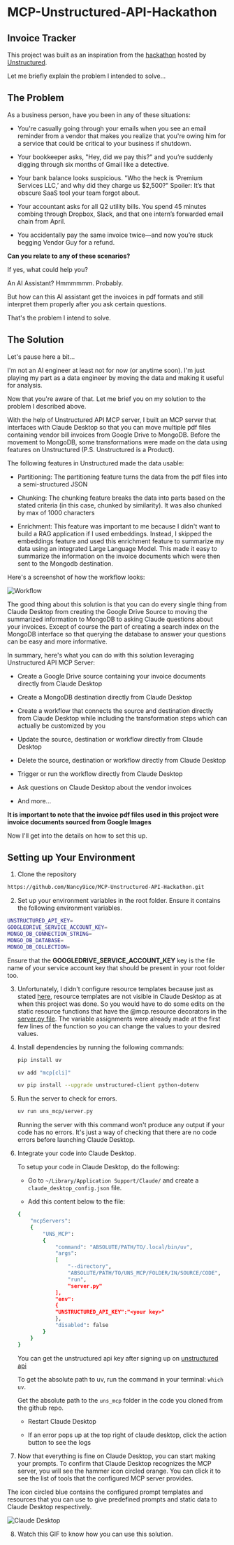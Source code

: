 # MCP-Unstructured-API-Hackathon

## Invoice Tracker

This project was built as an inspiration from the [hackathon](https://unstructured.io/blog/unstructured-mcp-virtual-hackathon-build-share-and-win) hosted by [Unstructured](https://unstructured.io/).

Let me briefly explain the problem I intended to solve...

## The Problem

As a business person, have you been in any of these situations:

- You're casually going through your emails when you see an email reminder from a vendor that makes you realize that you're owing him for a service that could be critical to your business if shutdown.

- Your bookkeeper asks, "Hey, did we pay this?" and you’re suddenly digging through six months of Gmail like a detective.

- Your bank balance looks suspicious. "Who the heck is ‘Premium Services LLC,’ and why did they charge us $2,500?" Spoiler: It’s that obscure SaaS tool your team forgot about.

- Your accountant asks for all Q2 utility bills. You spend 45 minutes combing through Dropbox, Slack, and that one intern’s forwarded email chain from April.

- You accidentally pay the same invoice twice—and now you’re stuck begging Vendor Guy for a refund.

**Can you relate to any of these scenarios?**

If yes, what could help you?

An AI Assistant? Hmmmmmm. Probably.

But how can this AI assistant get the invoices in pdf formats and still interpret them properly after you ask certain questions.

That's the problem I intend to solve.

## The Solution

Let's pause here a bit...

I'm not an AI engineer at least not for now (or anytime soon). I'm just playing my part as a data engineer by moving the data and making it useful for analysis.

Now that you're aware of that. Let me brief you on my solution to the problem I described above.

With the help of Unstructured API MCP server, I built an MCP server that interfaces with Claude Desktop so that you can move multiple pdf files containing vendor bill invoices from Google Drive to MongoDB. Before the movement to MongoDB, some transformations were made on the data using features on Unstructured (P.S. Unstructured is a Product).

The following features in Unstructured made the data usable:

- Partitioning: The partitioning feature turns the data from the pdf files into a semi-structured JSON

- Chunking: The chunking feature breaks the data into parts based on the stated criteria (in this case, chunked by similarity). It was also chunked by max of 1000 characters

- Enrichment: This feature was important to me because I didn't want to build a RAG application if I used embeddings. Instead, I skipped the embeddings feature and used this enrichment feature to summarize my data using an integrated Large Language Model. This made it easy to summarize the information on the invoice documents which were then sent to the Mongodb destination.

Here's a screenshot of how the workflow looks:

![Workflow](<images/Workflow Image.png>)

The good thing about this solution is that you can do every single thing from Claude Desktop from creating the Google Drive Source to moving the summarized information to MongoDB to asking Claude questions about your invoices. Except of course the part of creating a search index on the MongoDB interface so that querying the database to answer your questions can be easy and more informative.

In summary, here's what you can do with this solution leveraging Unstructured API MCP Server:

- Create a Google Drive source containing your invoice documents directly from Claude Desktop

- Create a MongoDB destination directly from Claude Desktop 

- Create a workflow that connects the source and destination directly from Claude Desktop while including the transformation steps which can actually be customized by you

- Update the source, destination or workflow directly from Claude Desktop

- Delete the source, destination or workflow directly from Claude Desktop

- Trigger or run the workflow directly from Claude Desktop

- Ask questions on Claude Desktop about the vendor invoices

- And more...

**It is important to note that the invoice pdf files used in this project were invoice documents sourced from Google Images**

Now I'll get into the details on how to set this up.

## Setting up Your Environment

1. Clone the repository

```bash
https://github.com/Nancy9ice/MCP-Unstructured-API-Hackathon.git
```

2. Set up your environment variables in the root folder. Ensure it contains the following environment variables.

```bash
UNSTRUCTURED_API_KEY=
GOOGLEDRIVE_SERVICE_ACCOUNT_KEY=
MONGO_DB_CONNECTION_STRING=
MONGO_DB_DATABASE=
MONGO_DB_COLLECTION=
```

Ensure that the **GOOGLEDRIVE_SERVICE_ACCOUNT_KEY** key is the file name of your service account key that should be present in your root folder too.

3. Unfortunately, I didn't configure resource templates because just as stated [here](https://github.com/modelcontextprotocol/python-sdk/issues/141#:~:text=Browser%20Chrome-,Additional%20context,-Although%20this%20will), resource templates are not visible in Claude Desktop as at when this project was done. So you would have to do some edits on the static resource functions that have the @mcp.resource decorators in the [server.py file](https://github.com/Nancy9ice/MCP-Unstructured-API-Hackathon/blob/main/uns_mcp/server.py). The variable assignments were already made at the first few lines of the function so you can change the values to your desired values.

4. Install dependencies by running the following commands:

    ```bash
    pip install uv
    ```

    ```bash
    uv add "mcp[cli]"
    ```

    ```bash
    uv pip install --upgrade unstructured-client python-dotenv
    ```

5. Run the server to check for errors.

    ```bash
    uv run uns_mcp/server.py
    ```

    Running the server with this command won't produce any output if your code has no errors. It's just a way of checking that there are no code errors before launching Claude Desktop.

6. Integrate your code into Claude Desktop.

    To setup your code in Claude Desktop, do the following:

    - Go to `~/Library/Application Support/Claude/` and create a `claude_desktop_config.json` file.

    - Add this content below to the file:
    ``` bash
    {
        "mcpServers":
        {
            "UNS_MCP":
            {
                "command": "ABSOLUTE/PATH/TO/.local/bin/uv",
                "args":
                [
                    "--directory",
                    "ABSOLUTE/PATH/TO/UNS_MCP/FOLDER/IN/SOURCE/CODE",
                    "run",
                    "server.py"
                ],
                "env":
                {
                "UNSTRUCTURED_API_KEY":"<your key>"
                },
                "disabled": false
            }
        }
    }
    ```

    You can get the unstructured api key after signing up on [unstructured api](https://unstructured.io/)

    To get the absolute path to uv, run the command in your terminal: `which uv`.

    Get the absolute path to the `uns_mcp` folder in the code you cloned from the github repo.

    - Restart Claude Desktop

    - If an error pops up at the top right of claude desktop, click the action button to see the logs

7. Now that everything is fine on Claude Desktop, you can start making your prompts. To confirm that Claude Desktop recognizes the MCP server, you will see the hammer icon circled orange. You can click it to see the list of tools that the configured MCP server provides.

The icon circled blue contains the configured prompt templates and resources that you can use to give predefined prompts and static data to Claude Desktop respectively.

![Claude Desktop](<images/Claude Desktop Launch Page.png>)

8. Watch this GIF to know how you can use this solution.


